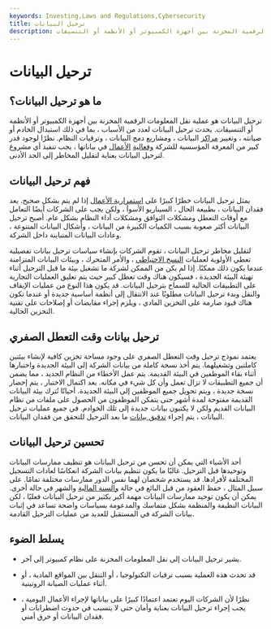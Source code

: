```yaml
---
keywords: Investing,Laws and Regulations,Cybersecurity
title: ترحيل البيانات
description: ترحيل البيانات هو عملية نقل المعلومات الرقمية المخزنة بين أجهزة الكمبيوتر أو الأنظمة أو التنسيقات.
---
```


# ترحيل البيانات
## ما هو ترحيل البيانات؟

ترحيل البيانات هو عملية نقل المعلومات الرقمية المخزنة بين أجهزة الكمبيوتر أو الأنظمة أو التنسيقات. يحدث ترحيل البيانات لعدد من الأسباب ، بما في ذلك استبدال الخادم أو صيانته ، وتغيير [مراكز](/data-warehousing) البيانات ، ومشاريع دمج البيانات ، وترقيات النظام. نظرًا لوجود قدر كبير من المعرفة المؤسسية للشركة [وفعالية](/business-intelligence-bi) [الأعمال](/business-intelligence-bi) في بياناتها ، يجب تنفيذ أي مشروع لترحيل البيانات بعناية لتقليل المخاطر إلى الحد الأدنى.

## فهم ترحيل البيانات

يمثل ترحيل البيانات خطرًا كبيرًا على [استمرارية الأعمال](/business-continuity-planning) إذا لم يتم بشكل صحيح. يعد فقدان البيانات ، بطبيعة الحال ، السيناريو الأسوأ ، ولكن يجب على الشركات أيضًا التعامل مع أوقات التعطل ومشكلات التوافق ومشكلات أداء النظام بشكل عام. أصبح ترحيل البيانات أكثر صعوبة بسبب الكميات الكبيرة من البيانات ، وأشكال البيانات المتنوعة ، وعادات البيانات المتباينة داخل الشركة.

لتقليل مخاطر ترحيل البيانات ، تقوم الشركات بإنشاء سياسات ترحيل بيانات تفصيلية تعطي الأولوية لعمليات [النسخ الاحتياطي](/back-up) ، والأمر المتحرك ، وبيئات البيانات المتزامنة عندما يكون ذلك ممكنًا. إذا لم يكن من الممكن لشركة ما تشغيل بيئة ما قبل الترحيل أثناء تهيئة البيئة الجديدة ، فسيكون هناك وقت تعطل كبير حيث يتم تعليق العمليات التجارية على التطبيقات الحالية للسماح بترحيل البيانات. قد يكون هذا النوع من عمليات الإيقاف والنقل وبدء ترحيل البيانات مطلوبًا عند الانتقال إلى أنظمة أساسية جديدة أو عندما تكون هناك قيود صارمة على التخزين المادي ، ويلزم إجراء مقايضات أو إصلاحات على تقنية التخزين الحالية.

## ترحيل بيانات وقت التعطل الصفري

يعتمد نموذج ترحيل وقت التعطل الصفري على وجود مساحة تخزين كافية لإنشاء بيئتين كاملتين وتشغيلهما. يتم أخذ نسخة كاملة من بيانات الشركة إلى البيئة الجديدة واختبارها أثناء بقاء الموظفين في البيئة القديمة. يتم عمل الأخطاء من النظام الجديد ، مما يضمن أن جميع التطبيقات لا تزال تعمل وأن كل شيء في مكانه. بعد اكتمال الاختبار ، يتم إحضار نسخة جديدة ، ويتم تحويل جميع الموظفين إلى البيئة الجديدة. أحيانًا تُترك بيئة البيانات القديمة مفتوحة لمدة أشهر حتى يتمكن الموظفون من الحصول على ملفات من نظام البيانات القديم ولكن لا يكتبون بيانات جديدة إلى تلك الخوادم. في جميع عمليات ترحيل البيانات ، يتم إجراء [تدقيق بيانات](/audittrail) ما بعد الترحيل للتحقق من فقدان البيانات.

## تحسين ترحيل البيانات

أحد الأشياء التي يمكن أن تحسن من ترحيل البيانات هو تنظيف ممارسات البيانات وتوحيدها قبل الترحيل. غالبًا ما يكون تنظيم بيانات الشركة انعكاسًا لعادات التسجيل المختلفة لأفرادها. قد يستخدم شخصان لهما نفس الدور ممارسات مختلفة تمامًا. على سبيل المثال ، حفظ العقود من قبل البائع في حالة [والسنة المالية](/fiscalyear) والشهر في حالة أخرى. يمكن أن يكون توحيد ممارسات البيانات مهمة أكبر بكثير من ترحيل البيانات فعليًا ، لكن البيانات النظيفة والمنظمة بشكل متماسك والمدعومة بسياسات واضحة تساعد في إثبات بيانات الشركة في المستقبل للعديد من عمليات الترحيل القادمة.

## يسلط الضوء

- يشير ترحيل البيانات إلى نقل المعلومات المخزنة على نظام كمبيوتر إلى آخر.

- قد تحدث هذه العملية بسبب ترقيات التكنولوجيا ، أو التنقل بين المواقع المادية ، أو أثناء عمليات الصيانة الروتينية.

- نظرًا لأن الشركات اليوم تعتمد اعتمادًا كبيرًا على بياناتها لإجراء الأعمال اليومية ، يجب إجراء ترحيل البيانات بعناية وأمان حتى لا يتسبب في حدوث اضطرابات أو فقدان البيانات أو خرق أمني.

